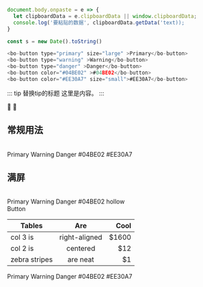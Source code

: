 ```js
document.body.onpaste = e => {
  let clipboardData = e.clipboardData || window.clipboardData;
  console.log('要粘贴的数据', clipboardData.getData('text));
}

const s = new Date().toString()

<bo-button type="primary" size="large" >Primary</bo-button>
<bo-button type="warning" >Warning</bo-button>
<bo-button type="danger" >Danger</bo-button>
<bo-button color="#04BE02" >#04BE02</bo-button>
<bo-button color="#EE30A7" size="small">#EE30A7</bo-button>
```

::: tip 替换tip的标题
这里是内容。
:::

:tada:
:100:

## 常规用法
<br>
<div class="btn-inline">
  <bo-button type="primary" size="large" >Primary</bo-button>
  <bo-button type="warning" >Warning</bo-button>
  <bo-button type="danger" >Danger</bo-button>
  <bo-button color="#04BE02" >#04BE02</bo-button>
  <bo-button color="#EE30A7" size="small">#EE30A7</bo-button>
</div>

## 满屏
<br>
<div class="btn-block" style="width:320px">
  <bo-button auto>Primary</bo-button >
  <bo-button type="warning" auto>Warning</bo-button >
  <bo-button type="danger" auto>Danger</bo-button >
  <bo-button color="#04BE02" square auto>#04BE02</bo-button>
  <bo-button type="hollow" auto>hollow</bo-button>
  <bo-button color="#EE30A7" size="large" loading auto>Button</bo-button >
</div>


| Tables        | Are           | Cool  |
| ------------- |:-------------:| -----:|
| col 3 is      | right-aligned | $1600 |
| col 2 is      | centered      |   $12 |
| zebra stripes | are neat      |    $1 |


<container title="基础用法">
  <bo-button type="primary" size="large" >Primary</bo-button>
  <bo-button type="warning" >Warning</bo-button>
  <bo-button type="danger" >Danger</bo-button>
  <bo-button color="#04BE02" >#04BE02</bo-button>
  <bo-button color="#EE30A7" size="small">#EE30A7</bo-button>

  <template v-slot:code>
    <div>
      <bo-button type="primary" size="large" >Primary</bo-button>
      <bo-button type="warning" >Warning</bo-button>
      <bo-button type="danger" >Danger</bo-button>
      <bo-button color="#04BE02" >#04BE02</bo-button>
      <bo-button color="#EE30A7" size="small">#EE30A7</bo-button>
    </div>
  </template>

</container>
